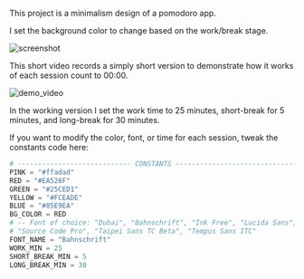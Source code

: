 This project is a minimalism design of a pomodoro app.

I set the background color to change based on the work/break stage.

![screenshot](link)



This short video records a simply short version to demonstrate how it works of each session count to 00:00.

![demo_video](link)



In the working version I set the work time to 25 minutes, short-break for 5 minutes, and long-break for 30 minutes.



If you want to modify the color, font, or time for each session, tweak the constants code here:

```python
# ---------------------------- CONSTANTS ------------------------------- #
PINK = "#ffadad"
RED = "#EA526F"
GREEN = "#25CED1"
YELLOW = "#FCEADE"
BLUE = "#85E9EA"
BG_COLOR = RED
# -- Font of choice: "Dubai", "Bahnschrift", "Ink Free", "Lucida Sans", "Lucida Sans Typewriter", "Maiandra GD",
# "Source Code Pro", "Taipei Sans TC Beta", "Tempus Sans ITC"
FONT_NAME = "Bahnschrift"
WORK_MIN = 25
SHORT_BREAK_MIN = 5
LONG_BREAK_MIN = 30

```

 


